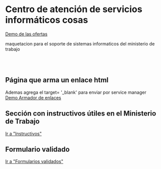 # Centro de atención de servicios informáticos cosas
<a href="https://hernanruscica.github.io/ServiciosInformaticosSoporte/serviciosinformaticossoporte/">Demo de las ofertas</a>
<p>maquetacion para el soporte de sistemas informaticos del ministerio de trabajo</p> <br><br>

## Página que arma un enlace html
<p>Ademas agrega el target= '_blank' para enviar por service manager<br>
<a href= 'https://hernanruscica.github.io/ServiciosInformaticosSoporte/armadoEnlacesHTML/'>Demo Armador de enlaces</a> 
</p>

## Sección con instructivos útiles en el Ministerio de Trabajo
<a href= 'https://hernanruscica.github.io/ServiciosInformaticosSoporte/instructivos/'>Ir a "Instructivos"</a> </p>

## Formulario validado
<a href= 'https://hernanruscica.github.io/ServiciosInformaticosSoporte/GestionServiciosRed-ConJscript/'>Ir a "Formularios validados"</a> </p>


